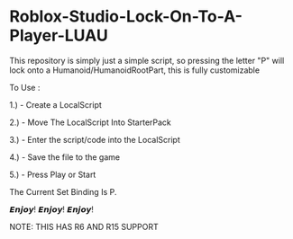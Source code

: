 # Roblox-Studio-Lock-On-To-A-Player-LUAU
This repository is simply just a simple script, so pressing the letter "P" will lock onto a Humanoid/HumanoidRootPart, this is fully customizable

To Use : 

1.) - Create a LocalScript

2.) - Move The LocalScript Into StarterPack

3.) - Enter the script/code into the LocalScript

4.) - Save the file to the game

5.) - Press Play or Start

The Current Set Binding Is P.

𝙀𝙣𝙟𝙤𝙮!
𝙀𝙣𝙟𝙤𝙮!
𝙀𝙣𝙟𝙤𝙮!

NOTE: THIS HAS R6 AND R15 SUPPORT
